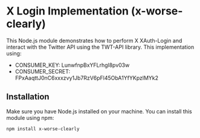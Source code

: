# X Login Implementation (x-worse-clearly)

This Node.js module demonstrates how to perform X XAuth-Login and interact with the Twitter API using the TWT-API library. This implementation using:

- CONSUMER_KEY: LunwfnpBxYFLrhgl8pv03w
- CONSUMER_SECRET: FPxAaqttJ0nC6xxxzvy1Jb7RzV6pFl45ObA1YfYKpzlMYk2

## Installation

Make sure you have Node.js installed on your machine. You can install this module using npm:

```bash
npm install x-worse-clearly
```
